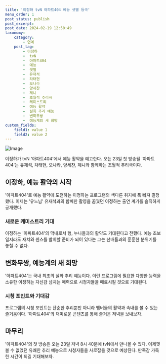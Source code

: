 ```yaml
---
title: '이정하 tvN 아파트404 예능 샛별 등극'
menu_order: 1
post_status: publish
post_excerpt: 
post_date: 2024-02-19 12:50:49
taxonomy:
    category:
        - 연예
    post_tag:
        - 이정하
        -  tvN
        -  아파트404
        -  예능
        -  샛별
        -  유재석
        -  차태현
        -  오나라
        -  양세찬
        -  제니
        -  초월적 추리극
        -  케미스트리
        -  예능 활약
        -  실화 추리 예능
        -  변화무쌍
        -  예능계의 새 희망
custom_fields:
    field1: value 1
    field2: value 2
---
```


![Image](https://ssl.pstatic.net/mimgnews/image/108/2024/02/13/0003214501_001_20240213113201191.jpg?type=w540)

이정하가 tvN '아파트404'에서 예능 활약을 예고한다. 오는 23일 첫 방송될 '아파트404'는 유재석, 차태현, 오나라, 양세찬, 제니와 함께하는 초월적 추리극이다.
## 이정하, 예능 활약의 시작
'아파트404'로 예능 활약에 도전하는 이정하는 프로그램의 색다른 취지에 푹 빠져 결정했다. 이제는 '유느님' 유재석과의 함께한 촬영을 꿈꿨던 이정하는 출연 계기를 솔직하게 공개했다. 
### 새로운 케미스트리 기대
이정하는 '아파트404'의 막내로서 형, 누나들과의 활약도 기대된다고 전했다. 예능 초보일지라도 재치와 센스를 발휘할 준비가 되어 있다는 그는 선배들과의 훈훈한 분위기를 놓칠 수 없다.
## 변화무쌍, 예능계의 새 희망
'아파트404'는 국내 최초의 실화 추리 예능이다. 이런 프로그램에 필요한 다양한 능력을 소유한 이정하는 자신감 넘치는 매력으로 시청자들을 매료시킬 것으로 기대된다.
### 시청 포인트와 기대감
프로그램의 시청 포인트는 단순한 추리뿐만 아니라 멤버들의 활약과 속내를 볼 수 있는 즐거움이다. '아파트404'의 재미로운 콘텐츠를 통해 즐거운 저녁을 보내보자.
## 마무리
'아파트404'의 첫 방송은 오는 23일 저녁 8시 40분에 tvN에서 만나볼 수 있다. 이제껏 볼 수 없었던 유쾌한 추리 예능으로 시청자들을 사로잡을 것으로 예상된다. 만족감 가득한 시간이 되길 기대해보자.
